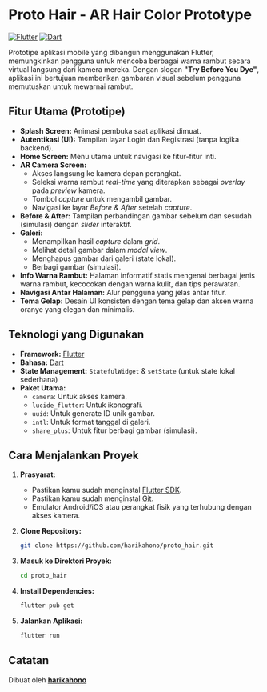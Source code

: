 # Proto Hair - AR Hair Color Prototype

[![Flutter](https://img.shields.io/badge/Flutter-%2302569B.svg?style=for-the-badge&logo=Flutter&logoColor=white)](https://flutter.dev)
[![Dart](https://img.shields.io/badge/Dart-%230175C2.svg?style=for-the-badge&logo=dart&logoColor=white)](https://dart.dev)

Prototipe aplikasi mobile yang dibangun menggunakan Flutter, memungkinkan pengguna untuk mencoba berbagai warna rambut secara virtual langsung dari kamera mereka. Dengan slogan **"Try Before You Dye"**, aplikasi ini bertujuan memberikan gambaran visual sebelum pengguna memutuskan untuk mewarnai rambut.

## Fitur Utama (Prototipe)

* **Splash Screen:** Animasi pembuka saat aplikasi dimuat.
* **Autentikasi (UI):** Tampilan layar Login dan Registrasi (tanpa logika backend).
* **Home Screen:** Menu utama untuk navigasi ke fitur-fitur inti.
* **AR Camera Screen:**
    * Akses langsung ke kamera depan perangkat.
    * Seleksi warna rambut *real-time* yang diterapkan sebagai *overlay* pada *preview* kamera.
    * Tombol *capture* untuk mengambil gambar.
    * Navigasi ke layar *Before & After* setelah *capture*.
* **Before & After:** Tampilan perbandingan gambar sebelum dan sesudah (simulasi) dengan *slider* interaktif.
* **Galeri:**
    * Menampilkan hasil *capture* dalam *grid*.
    * Melihat detail gambar dalam *modal view*.
    * Menghapus gambar dari galeri (state lokal).
    * Berbagi gambar (simulasi).
* **Info Warna Rambut:** Halaman informatif statis mengenai berbagai jenis warna rambut, kecocokan dengan warna kulit, dan tips perawatan.
* **Navigasi Antar Halaman:** Alur pengguna yang jelas antar fitur.
* **Tema Gelap:** Desain UI konsisten dengan tema gelap dan aksen warna oranye yang elegan dan minimalis.

## Teknologi yang Digunakan

* **Framework:** [Flutter](https://flutter.dev)
* **Bahasa:** [Dart](https://dart.dev)
* **State Management:** `StatefulWidget` & `setState` (untuk state lokal sederhana)
* **Paket Utama:**
    * `camera`: Untuk akses kamera.
    * `lucide_flutter`: Untuk ikonografi.
    * `uuid`: Untuk generate ID unik gambar.
    * `intl`: Untuk format tanggal di galeri.
    * `share_plus`: Untuk fitur berbagi gambar (simulasi).

## Cara Menjalankan Proyek

1.  **Prasyarat:**
    * Pastikan kamu sudah menginstal [Flutter SDK](https://flutter.dev/docs/get-started/install).
    * Pastikan kamu sudah menginstal [Git](https://git-scm.com/downloads).
    * Emulator Android/iOS atau perangkat fisik yang terhubung dengan akses kamera.

2.  **Clone Repository:**
    ```bash
    git clone https://github.com/harikahono/proto_hair.git
    ```

3.  **Masuk ke Direktori Proyek:**
    ```bash
    cd proto_hair
    ```

4.  **Install Dependencies:**
    ```bash
    flutter pub get
    ```

5.  **Jalankan Aplikasi:**
    ```bash
    flutter run
    ```

## Catatan


Dibuat oleh **[harikahono](https://github.com/harikahono)**
